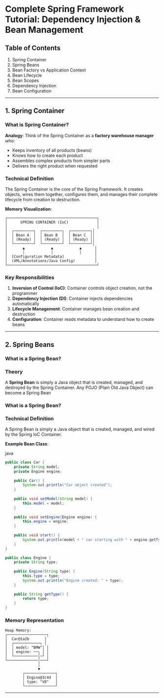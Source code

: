 
# Complete Spring Framework Tutorial: Dependency Injection & Bean Management

## Table of Contents

1.  Spring Container
2.  Spring Beans
3.  Bean Factory vs Application Context
4.  Bean Lifecycle
5.  Bean Scopes
6.  Dependency Injection
7.  Bean Configuration

----------

## 1. Spring Container

### What is Spring Container?

**Analogy**: Think of the Spring Container as a  **factory warehouse manager**  who:

-   Keeps inventory of all products (beans)
-   Knows how to create each product
-   Assembles complex products from simpler parts
-   Delivers the right product when requested

### Technical Definition

The Spring Container is the core of the Spring Framework. It creates objects, wires them together, configures them, and manages their complete lifecycle from creation to destruction.

**Memory Visualization**:

```
┌─────────────────────────────────────────┐
│      SPRING CONTAINER (IoC)             │
│                                         │
│  ┌─────────┐  ┌─────────┐  ┌─────────┐│
│  │ Bean A  │  │ Bean B  │  │ Bean C  ││
│  │ (Ready) │  │ (Ready) │  │ (Ready) ││
│  └─────────┘  └─────────┘  └─────────┘│
│       ▲            ▲            ▲      │
│       │            │            │      │
│  [Configuration Metadata]              │
│  (XML/Annotations/Java Config)         │
└─────────────────────────────────────────┘
```

### Key Responsibilities

1.  **Inversion of Control (IoC)**: Container controls object creation, not the programmer
2.  **Dependency Injection (DI)**: Container injects dependencies automatically
3.  **Lifecycle Management**: Container manages bean creation and destruction
4.  **Configuration**: Container reads metadata to understand how to create beans

----------
## 2. Spring Beans

### What is a Spring Bean?

### Theory

A  **Spring Bean**  is simply a Java object that is created, managed, and destroyed by the Spring Container. Any POJO (Plain Old Java Object) can become a Spring Bean

### What is a Spring Bean?


### Technical Definition

A Spring Bean is simply a Java object that is created, managed, and wired by the Spring IoC Container.

**Example Bean Class**:

java

```java
public class Car {
    private String model;
    private Engine engine;
    
    public Car() {
        System.out.println("Car object created");
    }
    
    public void setModel(String model) {
        this.model = model;
    }
    
    public void setEngine(Engine engine) {
        this.engine = engine;
    }
    
    public void start() {
        System.out.println(model + " car starting with " + engine.getType());
    }
}

public class Engine {
    private String type;
    
    public Engine(String type) {
        this.type = type;
        System.out.println("Engine created: " + type);
    }
    
    public String getType() {
        return type;
    }
}
```

### Memory Representation

```
Heap Memory:
┌──────────────────┐
│  Car@1a2b       │
│  ┌────────────┐ │
│  │ model: "BMW"│ │
│  │ engine: ──┐ │ │
│  └───────────│─┘ │
└──────────────│───┘
               │
               ▼
        ┌──────────────┐
        │ Engine@3c4d  │
        │ type: "V8"   │
        └──────────────┘
```

----------

